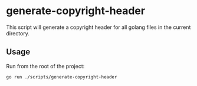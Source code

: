# generate-copyright-header

This script will generate a copyright header for all golang files in the current directory.

## Usage

Run from the root of the project:
```bash
go run ./scripts/generate-copyright-header
```
